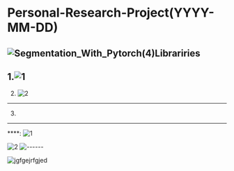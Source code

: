 # Personal-Research-Project(YYYY-MM-DD)
![Segmentation_With_Pytorch(_4_)Librariries](https://user-images.githubusercontent.com/56412471/193456558-d0268a34-52d3-49cb-b10b-339f73859346.PNG)
--------------------------------------------------------------------------------------------------------------
1.![1](https://user-images.githubusercontent.com/56412471/193455927-8075ec8e-e564-4b64-8671-b11ce600fa55.PNG)
--------------------------------
2. ![2](https://user-images.githubusercontent.com/56412471/193456160-aa794aaa-79bd-4f62-8f58-e02fb95141cc.PNG)
---------------------------------
3.
--------------------------------
****:
![1](https://user-images.githubusercontent.com/56412471/193456881-c0d86687-6d98-4add-bcfa-5e7cc0e26a07.PNG)


![2](https://user-images.githubusercontent.com/56412471/193457149-9a18b080-1d55-4e7c-9dc8-c34ddc706406.PNG)
![------](https://user-images.githubusercontent.com/56412471/193457441-31fc7a76-a4a4-4285-bb9b-4fa1f8fe9843.PNG)


![jgfgejrfgjed](https://user-images.githubusercontent.com/56412471/193457724-8699856d-2cda-4a66-bb30-d8c78e33be0a.PNG)
